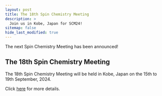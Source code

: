 ```yaml
---
layout: post
title: The 18th Spin Chemistry Meeting
description: >
  Join us in Kobe, Japan for SCM24!
sitemap: false
hide_last_modified: true
---
```


The next Spin Chemistry Meeting has been announced!

## The 18th Spin Chemistry Meeting

The 18th Spin Chemistry Meeting will be held in Kobe, Japan on the 15th to 19th September, 2024.

Click [here](https://sites.google.com/gsuite.kobe-u.ac.jp/scm2024/home?authuser=0) for more details.



